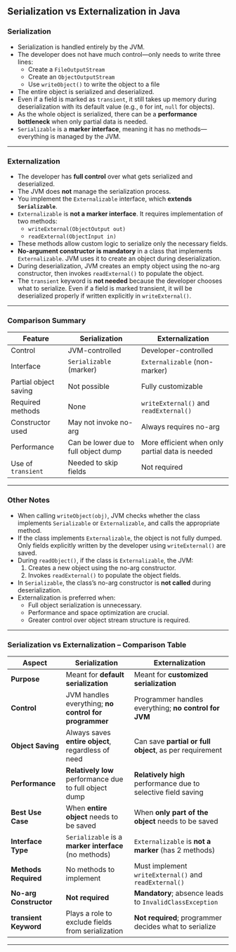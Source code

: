
## **Serialization vs Externalization in Java**

### **Serialization**

- Serialization is handled entirely by the JVM.
- The developer does not have much control—only needs to write three lines:
    - Create a `FileOutputStream`
    - Create an `ObjectOutputStream`
    - Use `writeObject()` to write the object to a file
- The entire object is serialized and deserialized.
- Even if a field is marked as `transient`, it still takes up memory during deserialization with its default value (e.g., `0` for int, `null` for objects).
- As the whole object is serialized, there can be a **performance bottleneck** when only partial data is needed.
- `Serializable` is a **marker interface**, meaning it has no methods—everything is managed by the JVM.

---

### **Externalization**

- The developer has **full control** over what gets serialized and deserialized.
- The JVM does **not** manage the serialization process.
- You implement the `Externalizable` interface, which **extends `Serializable`**.
- `Externalizable` is **not a marker interface**. It requires implementation of two methods:
    - `writeExternal(ObjectOutput out)`
    - `readExternal(ObjectInput in)`
- These methods allow custom logic to serialize only the necessary fields.
- **No-argument constructor is mandatory** in a class that implements `Externalizable`. JVM uses it to create an object during deserialization.
- During deserialization, JVM creates an empty object using the no-arg constructor, then invokes `readExternal()` to populate the object.
- The `transient` keyword is **not needed** because the developer chooses what to serialize. Even if a field is marked transient, it will be deserialized properly if written explicitly in `writeExternal()`.

---

### **Comparison Summary**

| Feature | Serialization | Externalization |
|--------|----------------|------------------|
| Control | JVM-controlled | Developer-controlled |
| Interface | `Serializable` (marker) | `Externalizable` (non-marker) |
| Partial object saving | Not possible | Fully customizable |
| Required methods | None | `writeExternal()` and `readExternal()` |
| Constructor used | May not invoke no-arg | Always requires no-arg |
| Performance | Can be lower due to full object dump | More efficient when only partial data is needed |
| Use of `transient` | Needed to skip fields | Not required |

---

### **Other Notes**

- When calling `writeObject(obj)`, JVM checks whether the class implements `Serializable` or `Externalizable`, and calls the appropriate method.
- If the class implements `Externalizable`, the object is not fully dumped. Only fields explicitly written by the developer using `writeExternal()` are saved.
- During `readObject()`, if the class is `Externalizable`, the JVM:
    1. Creates a new object using the no-arg constructor.
    2. Invokes `readExternal()` to populate the object fields.
- In `Serializable`, the class’s no-arg constructor is **not called** during deserialization.
- Externalization is preferred when:
    - Full object serialization is unnecessary.
    - Performance and space optimization are crucial.
    - Greater control over object stream structure is required.

---

### **Serialization vs Externalization – Comparison Table**

| Aspect | Serialization | Externalization |
|--------|----------------|------------------|
| **Purpose** | Meant for **default serialization** | Meant for **customized serialization** |
| **Control** | JVM handles everything; **no control for programmer** | Programmer handles everything; **no control for JVM** |
| **Object Saving** | Always saves **entire object**, regardless of need | Can save **partial or full object**, as per requirement |
| **Performance** | **Relatively low** performance due to full object dump | **Relatively high** performance due to selective field saving |
| **Best Use Case** | When **entire object** needs to be saved | When **only part of the object** needs to be saved |
| **Interface Type** | `Serializable` is a **marker interface** (no methods) | `Externalizable` is **not a marker** (has 2 methods) |
| **Methods Required** | No methods to implement | Must implement `writeExternal()` and `readExternal()` |
| **No-arg Constructor** | **Not required** | **Mandatory**; absence leads to `InvalidClassException` |
| **transient Keyword** | Plays a role to exclude fields from serialization | **Not required**; programmer decides what to serialize |

---
